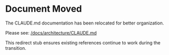 # Document Moved

The CLAUDE.md documentation has been relocated for better organization.

Please see: [/docs/architecture/CLAUDE.md](/docs/architecture/CLAUDE.md)

This redirect stub ensures existing references continue to work during the transition.